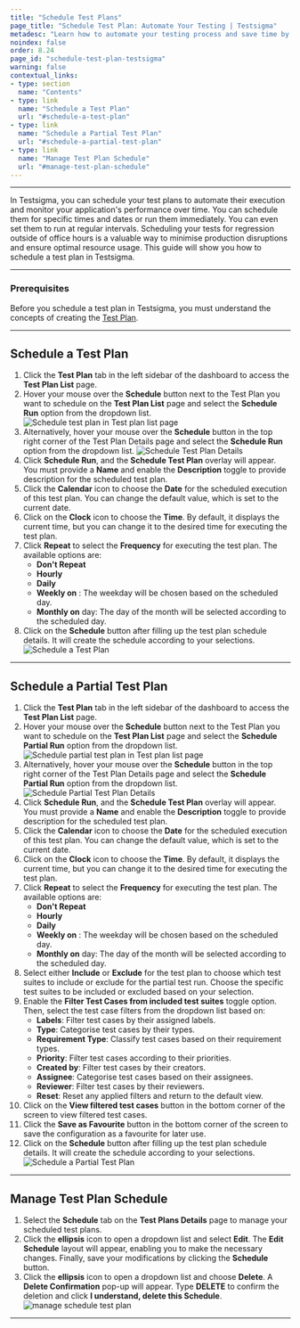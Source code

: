 ```yaml
---
title: "Schedule Test Plans"
page_title: "Schedule Test Plan: Automate Your Testing | Testsigma"
metadesc: "Learn how to automate your testing process and save time by scheduling Test Plan in Testsigma. You can schedule, edit, and view scheduled Test Plans."
noindex: false
order: 8.24
page_id: "schedule-test-plan-testsigma"
warning: false
contextual_links:
- type: section
  name: "Contents" 
- type: link
  name: "Schedule a Test Plan"
  url: "#schedule-a-test-plan"
- type: link
  name: "Schedule a Partial Test Plan"
  url: "#schedule-a-partial-test-plan"
- type: link
  name: "Manage Test Plan Schedule"
  url: "#manage-test-plan-schedule"
---
```


---

In Testsigma, you can schedule your test plans to automate their execution and monitor your application's performance over time. You can schedule them for specific times and dates or run them immediately. You can even set them to run at regular intervals. Scheduling your tests for regression outside of office hours is a valuable way to minimise production disruptions and ensure optimal resource usage. This guide will show you how to schedule a test plan in Testsigma.

---

### **Prerequisites**

Before you schedule a test plan in Testsigma, you must understand the concepts of creating the [Test Plan](https://testsigma.com/docs/test-management/test-plans/overview/).

---

## **Schedule a Test Plan**

1. Click the **Test Plan** tab in the left sidebar of the dashboard to access the **Test Plan List** page.
2. Hover your mouse over the **Schedule** button next to the Test Plan you want to schedule on the **Test Plan List** page and select the **Schedule Run** option from the dropdown list. ![Schedule test plan in Test plan list page](https://s3.amazonaws.com/static-docs.testsigma.com/new_images/projects/applications/scheduletp_tpl.gif)
3. Alternatively, hover your mouse over the **Schedule** button in the top right corner of the Test Plan Details page and select the **Schedule Run** option from the dropdown list. ![Schedule Test Plan Details](https://s3.amazonaws.com/static-docs.testsigma.com/new_images/projects/applications/scheduletp_tpd.gif)
4. Click **Schedule Run**, and the **Schedule Test Plan** overlay will appear. You must provide a **Name** and enable the **Description** toggle to provide description for the scheduled test plan.
5. Click the **Calendar** icon to choose the **Date** for the scheduled execution of this test plan. You can change the default value, which is set to the current date.
6. Click on the **Clock** icon to choose the **Time**. By default, it displays the current time, but you can change it to the desired time for executing the test plan.
7. Click **Repeat** to select the **Frequency** for executing the test plan. The available options are:
   - **Don't Repeat**
   - **Hourly**
   - **Daily**
   - **Weekly on** <weekday>: The weekday will be chosen based on the scheduled day.
   - **Monthly on** <nth> day: The day of the month will be selected according to the scheduled day.
8. Click on the **Schedule** button after filling up the test plan schedule details. It will create the schedule according to your selections. ![Schedule a Test Plan](https://s3.amazonaws.com/static-docs.testsigma.com/new_images/projects/applications/scheduletp.gif)

---

## **Schedule a Partial Test Plan**

1. Click the **Test Plan** tab in the left sidebar of the dashboard to access the **Test Plan List** page.
2. Hover your mouse over the **Schedule** button next to the Test Plan you want to schedule on the **Test Plan List** page and select the **Schedule Partial Run** option from the dropdown list. ![Schedule partial test plan in Test plan list page](https://s3.amazonaws.com/static-docs.testsigma.com/new_images/projects/applications/scheduleptp_tpl.gif)
3. Alternatively, hover your mouse over the **Schedule** button in the top right corner of the Test Plan Details page and select the **Schedule Partial Run** option from the dropdown list. ![Schedule Partial Test Plan Details](https://s3.amazonaws.com/static-docs.testsigma.com/new_images/projects/applications/schedulestp_tpd.gif)
4. Click **Schedule Run**, and the **Schedule Test Plan** overlay will appear. You must provide a **Name** and enable the **Description** toggle to provide description for the scheduled test plan.
5. Click the **Calendar** icon to choose the **Date** for the scheduled execution of this test plan. You can change the default value, which is set to the current date.
6. Click on the **Clock** icon to choose the **Time**. By default, it displays the current time, but you can change it to the desired time for executing the test plan.
7. Click **Repeat** to select the **Frequency** for executing the test plan. The available options are:
   - **Don't Repeat**
   - **Hourly**
   - **Daily**
   - **Weekly on** <weekday>: The weekday will be chosen based on the scheduled day.
   - **Monthly on** <nth> day: The day of the month will be selected according to the scheduled day.
8. Select either **Include** or **Exclude** for the test plan to choose which test suites to include or exclude for the partial test run. Choose the specific test suites to be included or excluded based on your selection.
9. Enable the **Filter Test Cases from included test suites** toggle option. Then, select the test case filters from the dropdown list based on:
   - **Labels**: Filter test cases by their assigned labels.
   - **Type**: Categorise test cases by their types.
   - **Requirement Type**: Classify test cases based on their requirement types.
   - **Priority**: Filter test cases according to their priorities.
   - **Created by**: Filter test cases by their creators.
   - **Assignee**: Categorise test cases based on their assignees.
   - **Reviewer**: Filter test cases by their reviewers.
   - **Reset**: Reset any applied filters and return to the default view.
10. Click on the **View filtered test cases** button in the bottom corner of the screen to view filtered test cases.
11. Click the **Save as Favourite** button in the bottom corner of the screen to save the configuration as a favourite for later use.
12. Click on the **Schedule** button after filling up the test plan schedule details. It will create the schedule according to your selections. ![Schedule a Partial Test Plan](https://s3.amazonaws.com/static-docs.testsigma.com/new_images/projects/applications/schedulestp.gif)

---

## **Manage Test Plan Schedule**

1. Select the **Schedule** tab on the **Test Plans Details** page to manage your scheduled test plans.
2. Click the **ellipsis** icon to open a dropdown list and select **Edit**. The **Edit Schedule** layout will appear, enabling you to make the necessary changes. Finally, save your modifications by clicking the **Schedule** button.
3. Click the **ellipsis** icon to open a dropdown list and choose **Delete**. A **Delete Confirmation** pop-up will appear. Type **DELETE** to confirm the deletion and click **I understand, delete this Schedule**. ![manage schedule test plan](https://s3.amazonaws.com/static-docs.testsigma.com/new_images/projects/applications/manage_scheduletp.gif)

---

